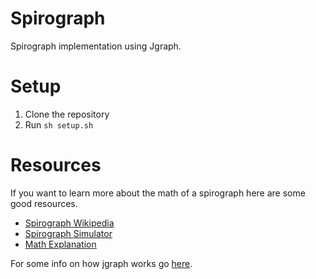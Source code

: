 # Spirograph

Spirograph implementation using Jgraph.

# Setup

1. Clone the repository
2. Run `sh setup.sh`

# Resources

If you want to learn more about the math of a spirograph here are some good resources.

* [Spirograph Wikipedia](https://en.wikipedia.org/wiki/Spirograph)
* [Spirograph Simulator](https://sciencedemos.org.uk/spirograph.php)
* [Math Explanation](http://mathadinfinitum.weebly.com/the-math-of-spirographs.html)

For some info on how jgraph works go [here](http://web.eecs.utk.edu/~jplank/plank/jgraph/jgraph.html).